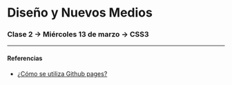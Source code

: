 # Diseño y Nuevos Medios

### Clase 2 → Miércoles 13 de marzo → CSS3




- - - - - - -

#### Referencias 

- [¿Cómo se utiliza Github pages?](https://developer.mozilla.org/es/docs/Learn/Using_Github_pages)
